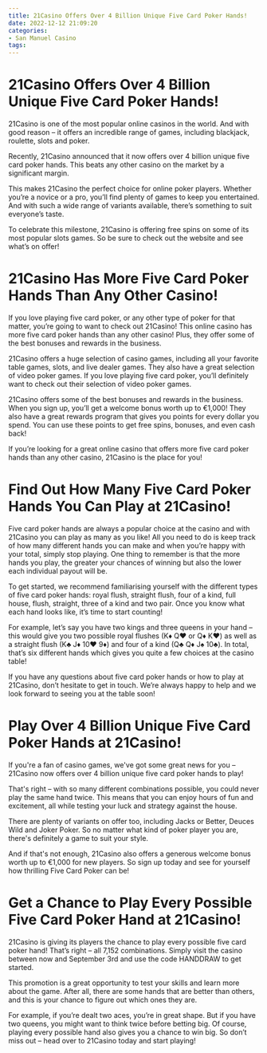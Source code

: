 ```yaml
---
title: 21Casino Offers Over 4 Billion Unique Five Card Poker Hands!
date: 2022-12-12 21:09:20
categories:
- San Manuel Casino
tags:
---
```



#  21Casino Offers Over 4 Billion Unique Five Card Poker Hands!

21Casino is one of the most popular online casinos in the world. And with good reason – it offers an incredible range of games, including blackjack, roulette, slots and poker.

Recently, 21Casino announced that it now offers over 4 billion unique five card poker hands. This beats any other casino on the market by a significant margin.

This makes 21Casino the perfect choice for online poker players. Whether you’re a novice or a pro, you’ll find plenty of games to keep you entertained. And with such a wide range of variants available, there’s something to suit everyone’s taste.

To celebrate this milestone, 21Casino is offering free spins on some of its most popular slots games. So be sure to check out the website and see what’s on offer!

#  21Casino Has More Five Card Poker Hands Than Any Other Casino! 

If you love playing five card poker, or any other type of poker for that matter, you’re going to want to check out 21Casino! This online casino has more five card poker hands than any other casino! Plus, they offer some of the best bonuses and rewards in the business.

21Casino offers a huge selection of casino games, including all your favorite table games, slots, and live dealer games. They also have a great selection of video poker games. If you love playing five card poker, you’ll definitely want to check out their selection of video poker games.

21Casino offers some of the best bonuses and rewards in the business. When you sign up, you’ll get a welcome bonus worth up to €1,000! They also have a great rewards program that gives you points for every dollar you spend. You can use these points to get free spins, bonuses, and even cash back!

If you’re looking for a great online casino that offers more five card poker hands than any other casino, 21Casino is the place for you!

#  Find Out How Many Five Card Poker Hands You Can Play at 21Casino! 
Five card poker hands are always a popular choice at the casino and with 21Casino you can play as many as you like! All you need to do is keep track of how many different hands you can make and when you’re happy with your total, simply stop playing. One thing to remember is that the more hands you play, the greater your chances of winning but also the lower each individual payout will be. 

To get started, we recommend familiarising yourself with the different types of five card poker hands: royal flush, straight flush, four of a kind, full house, flush, straight, three of a kind and two pair. Once you know what each hand looks like, it’s time to start counting! 

For example, let’s say you have two kings and three queens in your hand – this would give you two possible royal flushes (K♦ Q♥ or Q♦ K♥) as well as a straight flush (K♣ J♦ 10♥ 9♦) and four of a kind (Q♣ Q♦ J♠ 10♣). In total, that’s six different hands which gives you quite a few choices at the casino table! 

If you have any questions about five card poker hands or how to play at 21Casino, don’t hesitate to get in touch. We’re always happy to help and we look forward to seeing you at the table soon!

#  Play Over 4 Billion Unique Five Card Poker Hands at 21Casino!

If you're a fan of casino games, we've got some great news for you – 21Casino now offers over 4 billion unique five card poker hands to play!

That's right – with so many different combinations possible, you could never play the same hand twice. This means that you can enjoy hours of fun and excitement, all while testing your luck and strategy against the house.

There are plenty of variants on offer too, including Jacks or Better, Deuces Wild and Joker Poker. So no matter what kind of poker player you are, there's definitely a game to suit your style.

And if that's not enough, 21Casino also offers a generous welcome bonus worth up to €1,000 for new players. So sign up today and see for yourself how thrilling Five Card Poker can be!

#  Get a Chance to Play Every Possible Five Card Poker Hand at 21Casino!

21Casino is giving its players the chance to play every possible five card poker hand! That’s right – all 7,152 combinations. Simply visit the casino between now and September 3rd and use the code HANDDRAW to get started.

This promotion is a great opportunity to test your skills and learn more about the game. After all, there are some hands that are better than others, and this is your chance to figure out which ones they are.

For example, if you’re dealt two aces, you’re in great shape. But if you have two queens, you might want to think twice before betting big. Of course, playing every possible hand also gives you a chance to win big. So don’t miss out – head over to 21Casino today and start playing!